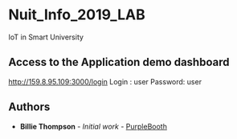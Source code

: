 # Nuit_Info_2019_LAB

IoT in Smart University

## Access to the Application demo dashboard
http://159.8.95.109:3000/login
 Login : user
  Password: user





## Authors

* **Billie Thompson** - *Initial work* - [PurpleBooth](https://github.com/PurpleBooth)



